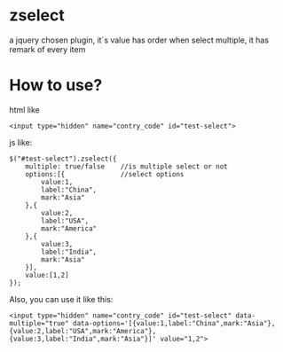 zselect
=======

a jquery chosen plugin, it`s value has order when select multiple, it has remark of every item

How to use?
=======
html like	
	
	<input type="hidden" name="contry_code" id="test-select">

js like:

	$("#test-select").zselect({
		multiple: true/false	//is multiple select or not
		options:[{				//select options
			value:1,
			label:"China",
			mark:"Asia"
		},{
			value:2,
			label:"USA",
			mark:"America"
		},{
			value:3,
			label:"India",
			mark:"Asia"
		}],
		value:[1,2]
	});
	
Also, you can use it like this:

	<input type="hidden" name="contry_code" id="test-select" data-multiple="true" data-options='[{value:1,label:"China",mark:"Asia"},{value:2,label:"USA",mark:"America"},{value:3,label:"India",mark:"Asia"}]' value="1,2">
